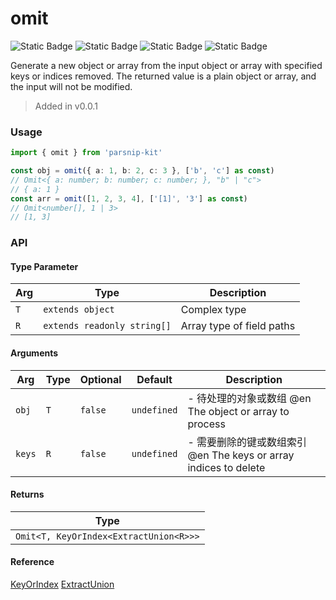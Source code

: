 # omit
![Static Badge](https://img.shields.io/badge/Statement%20Coverage-100.00%-brightgreen) ![Static Badge](https://img.shields.io/badge/Branch%20Coverage-94.74%-brightgreen) ![Static Badge](https://img.shields.io/badge/Function%20Coverage-100.00%-brightgreen) ![Static Badge](https://img.shields.io/badge/Line%20Coverage-100.00%-brightgreen)
      
Generate a new object or array from the input object or array with specified keys or indices removed. The returned value is a plain object or array, and the input will not be modified.

> Added in v0.0.1



### Usage

```typescript
import { omit } from 'parsnip-kit'

const obj = omit({ a: 1, b: 2, c: 3 }, ['b', 'c'] as const)
// Omit<{ a: number; b: number; c: number; }, "b" | "c">
// { a: 1 }
const arr = omit([1, 2, 3, 4], ['[1]', '3'] as const)
// Omit<number[], 1 | 3>
// [1, 3]
```


### API

#### Type Parameter

| Arg | Type | Description |
| --- | --- | --- |
| `T` | `extends object` | Complex type |
| `R` | `extends readonly string[]` | Array type of field paths |

#### Arguments

| Arg | Type | Optional | Default | Description |
| --- | --- | --- | --- | --- |
| `obj` | `T` | `false` | `undefined` | - 待处理的对象或数组 @en The object or array to process |
| `keys` | `R` | `false` | `undefined` | - 需要删除的键或数组索引 @en The keys or array indices to delete |

#### Returns

| Type |
| ---  |
| `Omit<T, KeyOrIndex<ExtractUnion<R>>>`  |

#### Reference

[KeyOrIndex](../common/types#keyorindex) [ExtractUnion](../common/types#extractunion)